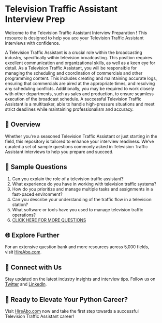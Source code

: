 # Television Traffic Assistant Interview Prep

Welcome to the Television Traffic Assistant Interview Preparation ! This resource is designed to help you ace your Television Traffic Assistant interviews with confidence.

A Television Traffic Assistant is a crucial role within the broadcasting industry, specifically within television broadcasting. This position requires excellent communication and organizational skills, as well as a keen eye for detail. As a Television Traffic Assistant, you will be responsible for managing the scheduling and coordination of commercials and other programming content. This includes creating and maintaining accurate logs, ensuring that commercials are aired at the appropriate times, and resolving any scheduling conflicts. Additionally, you may be required to work closely with other departments, such as sales and production, to ensure seamless execution of the broadcast schedule. A successful Television Traffic Assistant is a multitasker, able to handle high-pressure situations and meet strict deadlines while maintaining professionalism and accuracy.

## 🚀 Overview

Whether you're a seasoned Television Traffic Assistant or just starting in the field, this repository is tailored to enhance your interview readiness. We've curated a set of sample questions commonly asked in Television Traffic Assistant interviews to help you prepare and succeed.

## 📝 Sample Questions

1. Can you explain the role of a television traffic assistant?
2. What experience do you have in working with television traffic systems?
3. How do you prioritize and manage multiple tasks and assignments in a fast-paced environment?
4. Can you describe your understanding of the traffic flow in a television station?
5. What software or tools have you used to manage television traffic operations?
6. [CLICK HERE FOR MORE QUESTIONS](https://hireabo.com/job/8_2_41/Television%20Traffic%20Assistant)

## 🌐 Explore Further

For an extensive question bank and more resources across 5,000 fields, visit [HireAbo.com](https://www.hireabo.com).

## 📱 Connect with Us

Stay updated on the latest industry insights and interview tips. Follow us on [Twitter](https://twitter.com/hireabo) and [LinkedIn](https://www.linkedin.com/in/hire-abo-3609972a8/).

## 🚀 Ready to Elevate Your Python Career?

Visit [HireAbo.com](https://www.hireabo.com) now and take the first step towards a successful Television Traffic Assistant career!